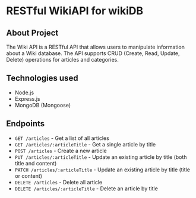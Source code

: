 # RESTful WikiAPI for wikiDB

## About Project

The Wiki API is a RESTful API that allows users to manipulate information about a Wiki database. The API supports CRUD (Create, Read, Update, Delete) operations for articles and categories.

## Technologies used

-   Node.js
-   Express.js
-   MongoDB (Mongoose)

## Endpoints

-   `GET /articles` - Get a list of all articles
-   `GET /articles/:articleTitle` - Get a single article by title
-   `POST /articles` - Create a new article
-   `PUT /articles/:articleTitle` - Update an existing article by title (both title and content)
-   `PATCH /articles/:articleTitle` - Update an existing article by title (title or content)
-   `DELETE /articles` - Delete all article
-   `DELETE /articles/:articleTitle` - Delete an article by title
